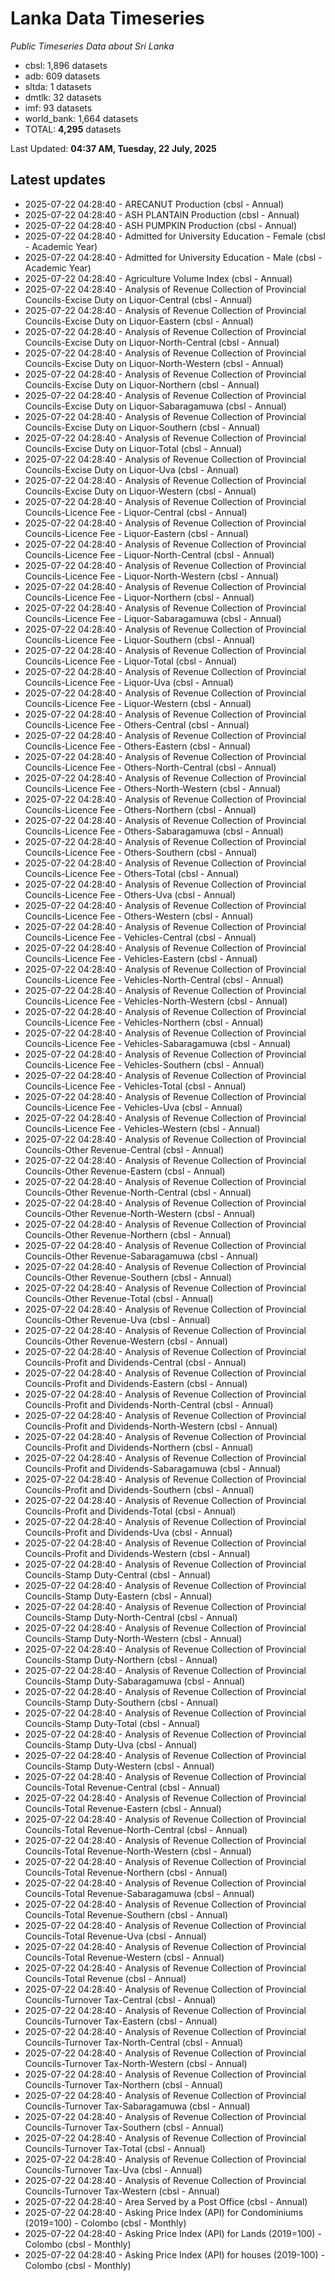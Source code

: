 # Lanka Data Timeseries
*Public Timeseries Data about Sri Lanka*

* cbsl: 1,896 datasets
* adb: 609 datasets
* sltda: 1 datasets
* dmtlk: 32 datasets
* imf: 93 datasets
* world_bank: 1,664 datasets
* TOTAL: **4,295** datasets

Last Updated: **04:37 AM, Tuesday, 22 July, 2025**

## Latest updates

* 2025-07-22 04:28:40 - ARECANUT Production (cbsl - Annual)
* 2025-07-22 04:28:40 - ASH PLANTAIN Production (cbsl - Annual)
* 2025-07-22 04:28:40 - ASH PUMPKIN Production (cbsl - Annual)
* 2025-07-22 04:28:40 - Admitted for University Education - Female (cbsl - Academic Year)
* 2025-07-22 04:28:40 - Admitted for University Education - Male (cbsl - Academic Year)
* 2025-07-22 04:28:40 - Agriculture Volume Index (cbsl - Annual)
* 2025-07-22 04:28:40 - Analysis of Revenue Collection of Provincial Councils-Excise Duty on Liquor-Central (cbsl - Annual)
* 2025-07-22 04:28:40 - Analysis of Revenue Collection of Provincial Councils-Excise Duty on Liquor-Eastern (cbsl - Annual)
* 2025-07-22 04:28:40 - Analysis of Revenue Collection of Provincial Councils-Excise Duty on Liquor-North-Central (cbsl - Annual)
* 2025-07-22 04:28:40 - Analysis of Revenue Collection of Provincial Councils-Excise Duty on Liquor-North-Western (cbsl - Annual)
* 2025-07-22 04:28:40 - Analysis of Revenue Collection of Provincial Councils-Excise Duty on Liquor-Northern (cbsl - Annual)
* 2025-07-22 04:28:40 - Analysis of Revenue Collection of Provincial Councils-Excise Duty on Liquor-Sabaragamuwa (cbsl - Annual)
* 2025-07-22 04:28:40 - Analysis of Revenue Collection of Provincial Councils-Excise Duty on Liquor-Southern (cbsl - Annual)
* 2025-07-22 04:28:40 - Analysis of Revenue Collection of Provincial Councils-Excise Duty on Liquor-Total (cbsl - Annual)
* 2025-07-22 04:28:40 - Analysis of Revenue Collection of Provincial Councils-Excise Duty on Liquor-Uva (cbsl - Annual)
* 2025-07-22 04:28:40 - Analysis of Revenue Collection of Provincial Councils-Excise Duty on Liquor-Western (cbsl - Annual)
* 2025-07-22 04:28:40 - Analysis of Revenue Collection of Provincial Councils-Licence Fee - Liquor-Central (cbsl - Annual)
* 2025-07-22 04:28:40 - Analysis of Revenue Collection of Provincial Councils-Licence Fee - Liquor-Eastern (cbsl - Annual)
* 2025-07-22 04:28:40 - Analysis of Revenue Collection of Provincial Councils-Licence Fee - Liquor-North-Central (cbsl - Annual)
* 2025-07-22 04:28:40 - Analysis of Revenue Collection of Provincial Councils-Licence Fee - Liquor-North-Western (cbsl - Annual)
* 2025-07-22 04:28:40 - Analysis of Revenue Collection of Provincial Councils-Licence Fee - Liquor-Northern (cbsl - Annual)
* 2025-07-22 04:28:40 - Analysis of Revenue Collection of Provincial Councils-Licence Fee - Liquor-Sabaragamuwa (cbsl - Annual)
* 2025-07-22 04:28:40 - Analysis of Revenue Collection of Provincial Councils-Licence Fee - Liquor-Southern (cbsl - Annual)
* 2025-07-22 04:28:40 - Analysis of Revenue Collection of Provincial Councils-Licence Fee - Liquor-Total (cbsl - Annual)
* 2025-07-22 04:28:40 - Analysis of Revenue Collection of Provincial Councils-Licence Fee - Liquor-Uva (cbsl - Annual)
* 2025-07-22 04:28:40 - Analysis of Revenue Collection of Provincial Councils-Licence Fee - Liquor-Western (cbsl - Annual)
* 2025-07-22 04:28:40 - Analysis of Revenue Collection of Provincial Councils-Licence Fee - Others-Central (cbsl - Annual)
* 2025-07-22 04:28:40 - Analysis of Revenue Collection of Provincial Councils-Licence Fee - Others-Eastern (cbsl - Annual)
* 2025-07-22 04:28:40 - Analysis of Revenue Collection of Provincial Councils-Licence Fee - Others-North-Central (cbsl - Annual)
* 2025-07-22 04:28:40 - Analysis of Revenue Collection of Provincial Councils-Licence Fee - Others-North-Western (cbsl - Annual)
* 2025-07-22 04:28:40 - Analysis of Revenue Collection of Provincial Councils-Licence Fee - Others-Northern (cbsl - Annual)
* 2025-07-22 04:28:40 - Analysis of Revenue Collection of Provincial Councils-Licence Fee - Others-Sabaragamuwa (cbsl - Annual)
* 2025-07-22 04:28:40 - Analysis of Revenue Collection of Provincial Councils-Licence Fee - Others-Southern (cbsl - Annual)
* 2025-07-22 04:28:40 - Analysis of Revenue Collection of Provincial Councils-Licence Fee - Others-Total (cbsl - Annual)
* 2025-07-22 04:28:40 - Analysis of Revenue Collection of Provincial Councils-Licence Fee - Others-Uva (cbsl - Annual)
* 2025-07-22 04:28:40 - Analysis of Revenue Collection of Provincial Councils-Licence Fee - Others-Western (cbsl - Annual)
* 2025-07-22 04:28:40 - Analysis of Revenue Collection of Provincial Councils-Licence Fee - Vehicles-Central (cbsl - Annual)
* 2025-07-22 04:28:40 - Analysis of Revenue Collection of Provincial Councils-Licence Fee - Vehicles-Eastern (cbsl - Annual)
* 2025-07-22 04:28:40 - Analysis of Revenue Collection of Provincial Councils-Licence Fee - Vehicles-North-Central (cbsl - Annual)
* 2025-07-22 04:28:40 - Analysis of Revenue Collection of Provincial Councils-Licence Fee - Vehicles-North-Western (cbsl - Annual)
* 2025-07-22 04:28:40 - Analysis of Revenue Collection of Provincial Councils-Licence Fee - Vehicles-Northern (cbsl - Annual)
* 2025-07-22 04:28:40 - Analysis of Revenue Collection of Provincial Councils-Licence Fee - Vehicles-Sabaragamuwa (cbsl - Annual)
* 2025-07-22 04:28:40 - Analysis of Revenue Collection of Provincial Councils-Licence Fee - Vehicles-Southern (cbsl - Annual)
* 2025-07-22 04:28:40 - Analysis of Revenue Collection of Provincial Councils-Licence Fee - Vehicles-Total (cbsl - Annual)
* 2025-07-22 04:28:40 - Analysis of Revenue Collection of Provincial Councils-Licence Fee - Vehicles-Uva (cbsl - Annual)
* 2025-07-22 04:28:40 - Analysis of Revenue Collection of Provincial Councils-Licence Fee - Vehicles-Western (cbsl - Annual)
* 2025-07-22 04:28:40 - Analysis of Revenue Collection of Provincial Councils-Other Revenue-Central (cbsl - Annual)
* 2025-07-22 04:28:40 - Analysis of Revenue Collection of Provincial Councils-Other Revenue-Eastern (cbsl - Annual)
* 2025-07-22 04:28:40 - Analysis of Revenue Collection of Provincial Councils-Other Revenue-North-Central (cbsl - Annual)
* 2025-07-22 04:28:40 - Analysis of Revenue Collection of Provincial Councils-Other Revenue-North-Western (cbsl - Annual)
* 2025-07-22 04:28:40 - Analysis of Revenue Collection of Provincial Councils-Other Revenue-Northern (cbsl - Annual)
* 2025-07-22 04:28:40 - Analysis of Revenue Collection of Provincial Councils-Other Revenue-Sabaragamuwa (cbsl - Annual)
* 2025-07-22 04:28:40 - Analysis of Revenue Collection of Provincial Councils-Other Revenue-Southern (cbsl - Annual)
* 2025-07-22 04:28:40 - Analysis of Revenue Collection of Provincial Councils-Other Revenue-Total (cbsl - Annual)
* 2025-07-22 04:28:40 - Analysis of Revenue Collection of Provincial Councils-Other Revenue-Uva (cbsl - Annual)
* 2025-07-22 04:28:40 - Analysis of Revenue Collection of Provincial Councils-Other Revenue-Western (cbsl - Annual)
* 2025-07-22 04:28:40 - Analysis of Revenue Collection of Provincial Councils-Profit and Dividends-Central (cbsl - Annual)
* 2025-07-22 04:28:40 - Analysis of Revenue Collection of Provincial Councils-Profit and Dividends-Eastern (cbsl - Annual)
* 2025-07-22 04:28:40 - Analysis of Revenue Collection of Provincial Councils-Profit and Dividends-North-Central (cbsl - Annual)
* 2025-07-22 04:28:40 - Analysis of Revenue Collection of Provincial Councils-Profit and Dividends-North-Western (cbsl - Annual)
* 2025-07-22 04:28:40 - Analysis of Revenue Collection of Provincial Councils-Profit and Dividends-Northern (cbsl - Annual)
* 2025-07-22 04:28:40 - Analysis of Revenue Collection of Provincial Councils-Profit and Dividends-Sabaragamuwa (cbsl - Annual)
* 2025-07-22 04:28:40 - Analysis of Revenue Collection of Provincial Councils-Profit and Dividends-Southern (cbsl - Annual)
* 2025-07-22 04:28:40 - Analysis of Revenue Collection of Provincial Councils-Profit and Dividends-Total (cbsl - Annual)
* 2025-07-22 04:28:40 - Analysis of Revenue Collection of Provincial Councils-Profit and Dividends-Uva (cbsl - Annual)
* 2025-07-22 04:28:40 - Analysis of Revenue Collection of Provincial Councils-Profit and Dividends-Western (cbsl - Annual)
* 2025-07-22 04:28:40 - Analysis of Revenue Collection of Provincial Councils-Stamp Duty-Central (cbsl - Annual)
* 2025-07-22 04:28:40 - Analysis of Revenue Collection of Provincial Councils-Stamp Duty-Eastern (cbsl - Annual)
* 2025-07-22 04:28:40 - Analysis of Revenue Collection of Provincial Councils-Stamp Duty-North-Central (cbsl - Annual)
* 2025-07-22 04:28:40 - Analysis of Revenue Collection of Provincial Councils-Stamp Duty-North-Western (cbsl - Annual)
* 2025-07-22 04:28:40 - Analysis of Revenue Collection of Provincial Councils-Stamp Duty-Northern (cbsl - Annual)
* 2025-07-22 04:28:40 - Analysis of Revenue Collection of Provincial Councils-Stamp Duty-Sabaragamuwa (cbsl - Annual)
* 2025-07-22 04:28:40 - Analysis of Revenue Collection of Provincial Councils-Stamp Duty-Southern (cbsl - Annual)
* 2025-07-22 04:28:40 - Analysis of Revenue Collection of Provincial Councils-Stamp Duty-Total (cbsl - Annual)
* 2025-07-22 04:28:40 - Analysis of Revenue Collection of Provincial Councils-Stamp Duty-Uva (cbsl - Annual)
* 2025-07-22 04:28:40 - Analysis of Revenue Collection of Provincial Councils-Stamp Duty-Western (cbsl - Annual)
* 2025-07-22 04:28:40 - Analysis of Revenue Collection of Provincial Councils-Total Revenue-Central (cbsl - Annual)
* 2025-07-22 04:28:40 - Analysis of Revenue Collection of Provincial Councils-Total Revenue-Eastern (cbsl - Annual)
* 2025-07-22 04:28:40 - Analysis of Revenue Collection of Provincial Councils-Total Revenue-North-Central (cbsl - Annual)
* 2025-07-22 04:28:40 - Analysis of Revenue Collection of Provincial Councils-Total Revenue-North-Western (cbsl - Annual)
* 2025-07-22 04:28:40 - Analysis of Revenue Collection of Provincial Councils-Total Revenue-Northern (cbsl - Annual)
* 2025-07-22 04:28:40 - Analysis of Revenue Collection of Provincial Councils-Total Revenue-Sabaragamuwa (cbsl - Annual)
* 2025-07-22 04:28:40 - Analysis of Revenue Collection of Provincial Councils-Total Revenue-Southern (cbsl - Annual)
* 2025-07-22 04:28:40 - Analysis of Revenue Collection of Provincial Councils-Total Revenue-Uva (cbsl - Annual)
* 2025-07-22 04:28:40 - Analysis of Revenue Collection of Provincial Councils-Total Revenue-Western (cbsl - Annual)
* 2025-07-22 04:28:40 - Analysis of Revenue Collection of Provincial Councils-Total Revenue (cbsl - Annual)
* 2025-07-22 04:28:40 - Analysis of Revenue Collection of Provincial Councils-Turnover Tax-Central (cbsl - Annual)
* 2025-07-22 04:28:40 - Analysis of Revenue Collection of Provincial Councils-Turnover Tax-Eastern (cbsl - Annual)
* 2025-07-22 04:28:40 - Analysis of Revenue Collection of Provincial Councils-Turnover Tax-North-Central (cbsl - Annual)
* 2025-07-22 04:28:40 - Analysis of Revenue Collection of Provincial Councils-Turnover Tax-North-Western (cbsl - Annual)
* 2025-07-22 04:28:40 - Analysis of Revenue Collection of Provincial Councils-Turnover Tax-Northern (cbsl - Annual)
* 2025-07-22 04:28:40 - Analysis of Revenue Collection of Provincial Councils-Turnover Tax-Sabaragamuwa (cbsl - Annual)
* 2025-07-22 04:28:40 - Analysis of Revenue Collection of Provincial Councils-Turnover Tax-Southern (cbsl - Annual)
* 2025-07-22 04:28:40 - Analysis of Revenue Collection of Provincial Councils-Turnover Tax-Total (cbsl - Annual)
* 2025-07-22 04:28:40 - Analysis of Revenue Collection of Provincial Councils-Turnover Tax-Uva (cbsl - Annual)
* 2025-07-22 04:28:40 - Analysis of Revenue Collection of Provincial Councils-Turnover Tax-Western (cbsl - Annual)
* 2025-07-22 04:28:40 - Area Served by a Post Office (cbsl - Annual)
* 2025-07-22 04:28:40 - Asking Price Index (API) for Condominiums (2019=100) - Colombo (cbsl - Monthly)
* 2025-07-22 04:28:40 - Asking Price Index (API) for Lands (2019=100) - Colombo (cbsl - Monthly)
* 2025-07-22 04:28:40 - Asking Price Index (API) for houses (2019-100) - Colombo (cbsl - Monthly)